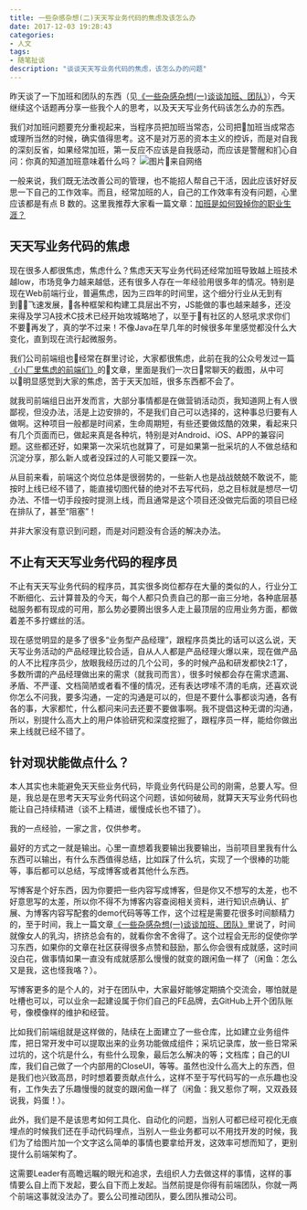 ```yaml
---
title: 一些杂感杂想(二)天天写业务代码的焦虑及该怎么办
date: 2017-12-03 19:28:43
categories:
- 人文
tags:
- 随笔扯谈
description: "谈谈天天写业务代码的焦虑，该怎么办的问题"
---
```


昨天谈了一下加班和团队的东西（见[《一些杂感杂想(一)谈谈加班、团队》](https://dunizb.com/2017/12/01/%E4%B8%80%E4%BA%9B%E6%9D%82%E6%84%9F%E6%9D%82%E6%83%B3/)），今天继续这个话题再分享一些我个人的思考，以及天天写业务代码该怎么办的东西。
<!-- more -->
我们对加班问题要充分重视起来，当程序员把加班当常态，公司把加班当成常态或理所当然的时候，确实值得思考。这不是对万恶的资本主义的控诉，而是对自我的深刻反省，如果经常加班，第一反应不应该是自我感动，而应该是警醒和扪心自问：你真的知道加班意味着什么吗？
![图片来自网络](//ww2.sinaimg.cn/large/006tNc79ly1g5d89t0tvoj30xc0ofwiv.jpg)

一般来说，我们既无法改善公司的管理，也不能招人帮自己干活，因此应该好好反思一下自己的工作效率。而且，经常加班的人，自己的工作效率有没有问题，心里应该都是有点 B 数的。这里我推荐大家看一篇文章：[加班是如何毁掉你的职业生涯？](https://maimai.cn/article/detail?fid=212715620&from=single_feed)

## 天天写业务代码的焦虑

现在很多人都很焦虑，焦虑什么？焦虑天天写业务代码还经常加班导致越上班技术越low，市场竞争力越来越低，还有很多人存在一年经验用很多年的情况。特别是现在Web前端行业，普遍焦虑，因为三四年的时间里，这个细分行业从无到有到飞速发展，各种框架和构建工具层出不穷，JS能做的事也越来越多，还没来得及学习A技术C技术已经开始攻城略地了，以至于有社区的人怒吼求求你们不要再发了，真的学不过来！不像Java在早几年的时候很多年里感觉都没什么大变化，直到现在流行起微服务。

我们公司前端组也经常在群里讨论，大家都很焦虑，此前在我的公众号发过一篇[《小厂里焦虑的前端们》](https://mp.weixin.qq.com/s?__biz=MzI0MDIwNTQ1Mg==&mid=2676491997&idx=1&sn=4142f5cb9bdc16a6e0a9ac6162f58d33&chksm=f362cd3ec41544286945fc83ff313eaa335b026f0936318778b45d036e25a63501fda8e445c6&mpshare=1&scene=23&srcid=1202yLGu8fwyRdveblotzguK#rd)的文章，里面是我们一次日常聊天的截图，从中可以明显感觉到大家的焦虑，苦于天天加班，很多东西都不会了。

就我司前端组日出开发而言，大部分事情都是在做营销活动页，我知道网上有人很鄙视，但没办法，活是上边安排的，不是我们自己可以选择的，这种事总归要有人做啊。这种项目一般都是时间紧，生命周期短，有些还要做炫酷的效果，看起来只有几个页面而已，做起来真是各种坑，特别是对Android、iOS、APP的兼容问题。这些都还好，如果第一次采坑也就算了，可是如果第一批采坑的人不做总结和沉淀分享，那么新人或者没踩过的人可能又要踩一次。

从目前来看，前端这个岗位总体是很弱势的，一些新人也是战战兢兢不敢说不，能按时上线已经不错了，能直接切图代替的绝对不去写代码，总之目标就是想尽一切办法、不惜一切手段按时提测上线，而且通常是这个项目还没做完后面的项目已经在排队了，甚至“阻塞”！

并非大家没有意识到问题，而是对问题没有合适的解决办法。

## 不止有天天写业务代码的程序员

不止有天天写业务代码的程序员，其实很多岗位都存在大量的类似的人，行业分工不断细化、云计算普及的今天，每个人都只负责自己的那一亩三分地，各种底层基础服务都有现成的可用，那么势必要腾出很多人走上最顶层的应用业务方面，都做着差不多拧螺丝的活。

现在感觉明显的是多了很多“业务型产品经理”，跟程序员类比的话可以这么说，天天写业务活动的产品经理比较合适，自从人人都是产品经理火爆以来，现在做产品的人不比程序员少，放眼我经历过的几个公司，多的时候产品和研发都快2:1了，多数所谓的产品经理做出来的需求（就我司而言），很多时候都会存在需求遗漏、矛盾、不严谨、文档简陋或者看不懂的情况，还有表达啰嗦不清的毛病，还喜欢说你怎么不问我，要多沟通，一定的沟通是可以的，但是不要什么事都谈沟通，各有各的事，大家都忙，什么都问来问去还要不要做事啊。我不提倡这种无谓的沟通，所以，别提什么高大上的用户体验研究和深度挖掘了，跟程序员一样，能给你做出来上线就已经不错了。

## 针对现状能做点什么？

本人其实也未能避免天天些业务代码，毕竟业务代码是公司的刚需，总要人写。但是，我总是在思考天天写业务代码这个问题，该如何破局，就算天天写业务代码也能让自己持续精进（谈不上精进，缓慢成长也不错了）。

我的一点经验，一家之言，仅供参考。

最好的方式之一就是输出。心里一直想着我要输出我要输出，当前项目里我有什么东西可以输出，有什么东西值得总结，比如踩了什么坑，实现了一个很棒的功能等，事后都可以总结，写成博客或者其他什么东西。

写博客是个好东西，因为你要把一些内容写成博客，但是你又不想写的太差，也不好意思写的太差，所以你不得不为博客内容查阅相关资料，进行知识点确认、扩展、为博客内容写配套的demo代码等等工作，这个过程是需要花很多时间额精力的，至于时间，我上一篇文章[《一些杂感杂想(一)谈谈加班、团队》](https://dunizb.com/2017/12/01/%E4%B8%80%E4%BA%9B%E6%9D%82%E6%84%9F%E6%9D%82%E6%83%B3/)里说了，时间就像女人的乳沟，挤挤总会有的，就看你舍不舍得了。这个过程会无形的促使你学习东西，如果你的文章在社区获得很多点赞和鼓励，那么你会很有成就感，这时间没白花，做事情如果一直没有成就感那么慢慢的就变的跟闲鱼一样了（闲鱼：怎么又是我，这也怪我咯？）。

写博客更多的是个人的，对于在团队中，大家最好能够定期搞个交流会，哪怕就是吐槽也可以，可以业余一起建设属于你们自己的FE品牌，去GitHub上开个团队账号，像模像样的维护和经营。

比如我们前端组就是这样做的，陆续在上面建立了一些仓库，比如建立业务组件库，把日常开发中可以提取出来的业务功能做成组件；采坑记录库，放一些日常采过坑的，这个坑是什么，有些什么现象，最后怎么解决的等；文档库；自己的UI库，我们自己做了一个内部用的CloseUI，等等。虽然也没什么高大上的东西，但是我们也兴致高昂，时时想着要贡献点什么，这样不至于写代码写的一点乐趣也没有，工作失去了乐趣慢慢的就变的跟闲鱼一样了（闲鱼：我又惹你了啊，又双叒叕说我，妈蛋！）。

此外，我们是不是该思考如何工具化、自动化的问题，当别人可都已经可视化无痕埋点的时候我们还在手动代码埋点，当别人一些业务都可以不用找开发的时候，我们为了给图片加一个文字这么简单的事情也要拿给开发，这效率可想而知了，更别提什么前端架构了。

这需要Leader有高瞻远瞩的眼光和追求，去组织人力去做这样的事情，这样的事情要么自上而下发起，要么自下而上发起。当然前提是你得有前端团队，你就一两个前端这事就没法办了。要么公司推动团队，要么团队推动公司。